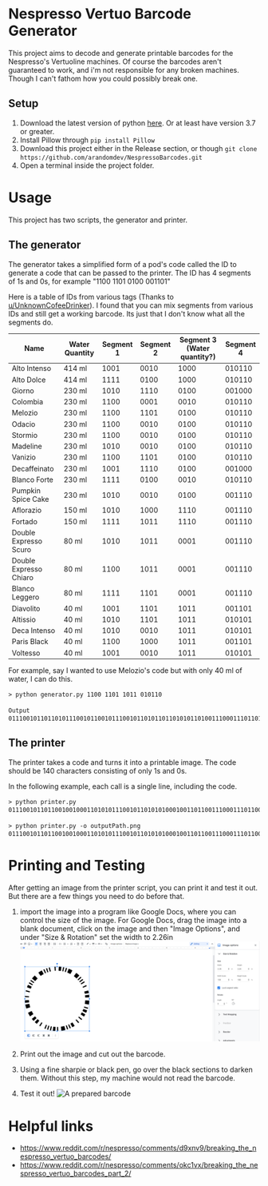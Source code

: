 # Nespresso Vertuo Barcode Generator
This project aims to decode and generate printable barcodes for the Nespresso's Vertuoline machines. Of course the barcodes aren't guaranteed to work, and i'm not responsible for any broken machines. Though I can't fathom how you could possibly break one.

## Setup
1. Download the latest version of python [here](https://www.python.org/downloads/). Or at least have version 3.7 or greater.
2. Install Pillow through `pip install Pillow`
3. Download this project either in the Release section, or though `git clone https://github.com/arandomdev/NespressoBarcodes.git`
4. Open a terminal inside the project folder.

# Usage
This project has two scripts, the generator and printer.

## The generator
The generator takes a simplified form of a pod's code called the ID to generate a code that can be passed to the printer. The ID has 4 segments of 1s and 0s, for example "1100 1101 0100 001101"

Here is a table of IDs from various tags (Thanks to [u/UnknownCofeeDrinker](https://www.reddit.com/user/UnknownCofeeDrinker/)). I found that you can mix segments from various IDs and still get a working barcode. Its just that I don't know what all the segments do.

| Name                   |Water Quantity| Segment 1 | Segment 2 | Segment 3 (Water quantity?) | Segment 4 |
|------------------------|--------------|-----------|-----------|-----------------------------|-----------|
| Alto Intenso           | 414 ml       | 1001      | 0010      | 1000                        | 010110    |
| Alto Dolce             | 414 ml       | 1111      | 0100      | 1000                        | 010110    |
| Giorno                 | 230 ml       | 1010      | 1110      | 0100                        | 001000    |
| Colombia               | 230 ml       | 1100      | 0001      | 0010                        | 010110    |
| Melozio                | 230 ml       | 1100      | 1101      | 0100                        | 010110    |
| Odacio                 | 230 ml       | 1100      | 0010      | 0100                        | 010110    |
| Stormio                | 230 ml       | 1100      | 0010      | 0100                        | 010110    |
| Madeline               | 230 ml       | 1010      | 0010      | 0100                        | 010110    |
| Vanizio                | 230 ml       | 1100      | 1101      | 0100                        | 010110    |
| Decaffeinato           | 230 ml       | 1001      | 1110      | 0100                        | 001000    |
| Blanco Forte           | 230 ml       | 1111      | 0100      | 0010                        | 010110    |
| Pumpkin Spice Cake     | 230 ml       | 1010      | 0010      | 0100                        | 001110    |
| Aflorazio              | 150 ml       | 1010      | 1000      | 1110                        | 001110    |
| Fortado                | 150 ml       | 1111      | 1011      | 1110                        | 001110    |
| Double Expresso Scuro  | 80 ml        | 1010      | 1011      | 0001                        | 001110    |
| Double Expresso Chiaro | 80 ml        | 1100      | 1011      | 0001                        | 001110    |
| Blanco Leggero         | 80 ml        | 1111      | 1101      | 0001                        | 001110    |
| Diavolito              | 40 ml        | 1001      | 1101      | 1011                        | 001101    |
| Altissio               | 40 ml        | 1010      | 1101      | 1011                        | 010101    |
| Deca Intenso           | 40 ml        | 1010      | 0010      | 1011                        | 010101    |
| Paris Black            | 40 ml        | 1100      | 1000      | 1011                        | 001101    |
| Voltesso               | 40 ml        | 1001      | 0010      | 1011                        | 010101    |


For example, say I wanted to use Melozio's code but with only 40 ml of water, I can do this.
```console
> python generator.py 1100 1101 1011 010110

Output
01110010110110101110010110010111001011010110110101011010011100011101101011010101100101110001110101101101010110010111000111010110111001011010

```

## The printer
The printer takes a code and turns it into a printable image. The code should be 140 characters consisting of only 1s and 0s.

In the following example, each call is a single line, including the code.
```console
> python printer.py 01110010110110010010001101010111001011010101000100110110011100011101100100010011010101110001110101010001001101010111000111010101001000110110

> python printer.py -o outputPath.png 01110010110110010010001101010111001011010101000100110110011100011101100100010011010101110001110101010001001101010111000111010101001000110110
```

# Printing and Testing
After getting an image from the printer script, you can print it and test it out. But there are a few things you need to do before that.

1. import the image into a program like Google Docs, where you can control the size of the image. For Google Docs, drag the image into a blank document, click on the image and then "Image Options", and under "Size & Rotation" set the width to 2.26in
![Google Docs formatting example](docs/GoogleDocsExample.png)

2. Print out the image and cut out the barcode.

3. Using a fine sharpie or black pen, go over the black sections to darken them. Without this step, my machine would not read the barcode.

4. Test it out!
![A prepared barcode](docs/PreparedBarcode.png)

# Helpful links
* https://www.reddit.com/r/nespresso/comments/d9xnv9/breaking_the_nespresso_vertuo_barcodes/
* https://www.reddit.com/r/nespresso/comments/okc1vx/breaking_the_nespresso_vertuo_barcodes_part_2/